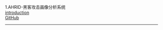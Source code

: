 1.AHRID-黑客攻击画像分析系统  
[introduction](https://mp.weixin.qq.com/s/gmDCTFydOArScdPunGTRIA)  
[GitHub](https://github.com/gh0stkey/ahrid)  
*******************************************************************************************
